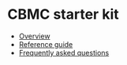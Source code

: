 # CBMC starter kit

* [Overview](overview)
* [Reference guide](reference)
* [Frequently asked questions](faq)
